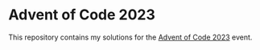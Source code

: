 # Advent of Code 2023

This repository contains my solutions for the [Advent of Code 2023](https://adventofcode.com/2023) event.
